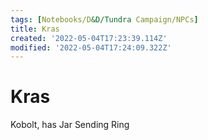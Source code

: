 ```yaml
---
tags: [Notebooks/D&D/Tundra Campaign/NPCs]
title: Kras
created: '2022-05-04T17:23:39.114Z'
modified: '2022-05-04T17:24:09.322Z'
---
```


# Kras

Kobolt, has Jar Sending Ring
